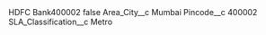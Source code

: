 <?xml version="1.0" encoding="UTF-8"?>
<CustomMetadata xmlns="http://soap.sforce.com/2006/04/metadata" xmlns:xsi="http://www.w3.org/2001/XMLSchema-instance" xmlns:xsd="http://www.w3.org/2001/XMLSchema">
    <label>HDFC Bank400002</label>
    <protected>false</protected>
    <values>
        <field>Area_City__c</field>
        <value xsi:type="xsd:string">Mumbai</value>
    </values>
    <values>
        <field>Pincode__c</field>
        <value xsi:type="xsd:string">400002</value>
    </values>
    <values>
        <field>SLA_Classification__c</field>
        <value xsi:type="xsd:string">Metro</value>
    </values>
</CustomMetadata>
